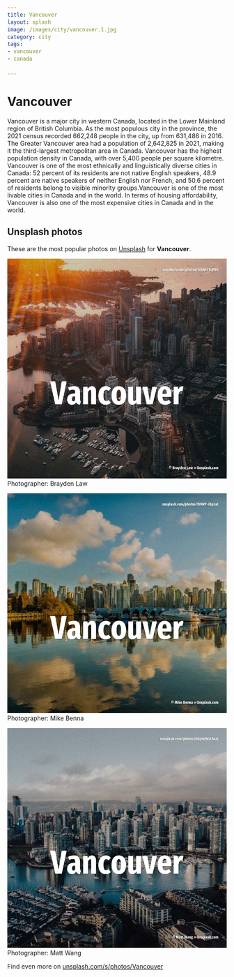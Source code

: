 ```yaml
---
title: Vancouver
layout: splash
image: /images/city/vancouver.1.jpg
category: city
tags:
- vancouver
- canada

---
```

# Vancouver

Vancouver  is a major city in western Canada, located in the Lower Mainland region of British 
Columbia.
As the most populous city in the province, the 2021 census recorded 662,248 people in the city, up 
from 631,486 in 2016.
The Greater Vancouver area had a population of 2,642,825 in 2021, making it the third-largest 
metropolitan area in Canada.
Vancouver has the highest population density in Canada, with over 5,400 people per square kilometre.
Vancouver is one of the most ethnically and linguistically diverse cities in Canada: 52 percent of 
its residents are not native English speakers, 48.9 percent are native speakers of neither English 
nor French, and 50.6 percent of residents belong to visible minority groups.Vancouver is one of the 
most livable cities in Canada and in the world.
In terms of housing affordability, Vancouver is also one of the most expensive cities in Canada and 
in the world.

 
## Unsplash photos
These are the most popular photos on [Unsplash](https://unsplash.com) for **Vancouver**.
 
![Vancouver](/images/city/vancouver.1.jpg)
Photographer:  Brayden Law
 
![Vancouver](/images/city/vancouver.2.jpg)
Photographer:  Mike Benna
 
![Vancouver](/images/city/vancouver.3.jpg)
Photographer:  Matt Wang
 
Find even more on [unsplash.com/s/photos/Vancouver](https://unsplash.com/s/photos/Vancouver)
 

